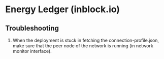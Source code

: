 # Energy Ledger (inblock.io)

## Troubleshooting

1. When the deployment is stuck in fetching the connection-profile.json, make sure that the peer node of the network is running (in network monitor interface).